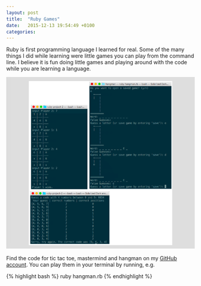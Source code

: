```yaml
---
layout: post
title:  "Ruby Games"
date:   2015-12-13 19:54:49 +0100
categories:
---
```

Ruby is first programming language I learned for real. Some of the many things I did while learning were little games you can play from the command line. I believe it is fun doing little games and playing around with the code while you are learning a language.

![rubygames screenshot](/assets/ruby_games_2015-12-13.png)

Find the code for tic tac toe, mastermind and hangman on my [GitHub account][github]. You can play them in your terminal by running, e.g.

{% highlight bash %}
  ruby hangman.rb
{% endhighlight %}

[github]: https://github.com/lisbethmarianne/ruby-project-2
